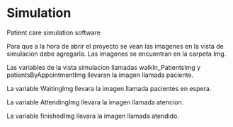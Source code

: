 # Simulation
Patient care simulation software

Para que a la hora de abrir el proyecto se vean las imagenes en la vista de simulacion debe agregarla. 
Las imagenes se encuentran en la carpeta Img.

Las variables de la vista simulacion llamadas walkIn_PatientsImg y patientsByAppointmentImg llevaran la imagen llamada paciente.

La variable WaitingImg llevara la imagen llamada pacientes en espera.

La variable AttendingImg llevara la imagen llamada atencion.

La variable finishedImg llevara la imagen llamada atendido.
